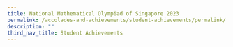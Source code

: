 ```yaml
---
title: National Mathematical Olympiad of Singapore 2023
permalink: /accolades-and-achievements/student-achievements/permalink/
description: ""
third_nav_title: Student Achievements
---
```

